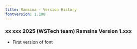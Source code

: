 ```yaml
---
title: Ramsina - Version History
fontversion: 1.108
---
```


### xx xxx 2025 (WSTech team) Ramsina Version 1.xxx
- First version of font

